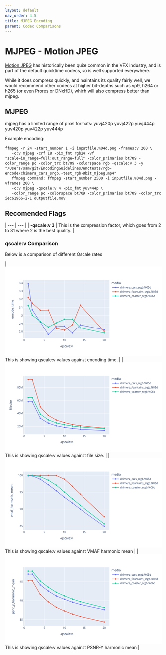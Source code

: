 ```yaml
---
layout: default
nav_order: 4.5
title: MJPEG Encoding
parent: Codec Comparisons
---
```


# MJPEG - Motion JPEG

[Motion JPEG](https://en.wikipedia.org/wiki/Motion_JPEG) has historically been quite common in the VFX industry, and is part of the default quicktime codecs, so is well supported everywhere.

While it does compress quickly, and maintains its quality fairly well, we would recommend other codecs at higher bit-depths such as vp9, h264 or h265 (or even Prores or DNxHD), which will also compress better than mjpeg.



## MJPEG

mjpeg has a limited range of pixel formats:
yuvj420p yuvj422p yuvj444p yuv420p yuv422p yuv444p


Example encoding:

<!---
name: test_mjpeg
sources: 
- sourceimages/chip-chart-1080-16bit-noicc.png.yml
comparisontest:
   - testtype: idiff
     compare_image: ../sourceimages/chip-chart-1080-16bit-noicc-yuv444p10le.png
   - testtype: assertresults
     tests:
     - assert: less
       value: max_error
       less: 0.00195
-->
```
ffmpeg -r 24 -start_number 1 -i inputfile.%04d.png -frames:v 200 \
   -c:v mjpeg -crf 18 -pix_fmt rgb24 -vf "scale=in_range=full:out_range=full" -color_primaries bt709 -color_range pc -color_trc bt709 -colorspace rgb -qscale:v 3 -y "/Users/sam/git/EncodingGuidelines/enctests/rgb-encode/chimera_cars_srgb.-test_rgb-8bit_mjpeg.mp4"
   ffmpeg command: ffmpeg -start_number 2500 -i inputfile.%04d.png -vframes 200 \
   -c:v mjpeg -qscale:v 4 -pix_fmt yuv444p \
   -color_range pc -colorspace bt709 -color_primaries bt709 -color_trc iec61966-2-1 outputfile.mov

```


## Recomended Flags

| --- | --- |
| **-qscale:v 3** | This is the compression factor, which goes from 2 to 31 where 2 is the best quality. |


### qscale:v Comparison

Below is a comparison of different Qscale rates

| ![](enctests/reference-results/mjpeg-qscale-tests-encode_time.png)  This is showing qscale:v values against encoding time. |
| ![](enctests/reference-results/mjpeg-qscale-tests-filesize.png) This is showing qscale:v values against file size. |
| ![](enctests/reference-results/mjpeg-qscale-tests-vmaf_harmonic_mean.png) This is showing qscale:v values against VMAF harmonic mean |
| ![](enctests/reference-results/mjpeg-qscale-tests-psnr_y_harmonic_mean.png) This is showing qscale:v values against PSNR-Y harmonic mean |
